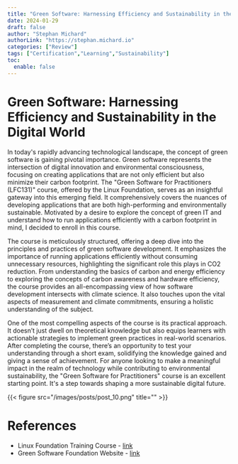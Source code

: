 ```yaml
---
title: "Green Software: Harnessing Efficiency and Sustainability in the Digital World"
date: 2024-01-29
draft: false
author: "Stephan Michard"
authorLink: "https://stephan.michard.io"
categories: ["Review"]
tags: ["Certification","Learning","Sustainability"]
toc:
  enable: false
---
```


# Green Software: Harnessing Efficiency and Sustainability in the Digital World

In today's rapidly advancing technological landscape, the concept of green software is gaining pivotal importance. Green software represents the intersection of digital innovation and environmental consciousness, focusing on creating applications that are not only efficient but also minimize their carbon footprint. The "Green Software for Practitioners (LFC131)" course, offered by the Linux Foundation, serves as an insightful gateway into this emerging field. It comprehensively covers the nuances of developing applications that are both high-performing and environmentally sustainable. Motivated by a desire to explore the concept of green IT and understand how to run applications efficiently with a carbon footprint in mind, I decided to enroll in this course.

The course is meticulously structured, offering a deep dive into the principles and practices of green software development. It emphasizes the importance of running applications efficiently without consuming unnecessary resources, highlighting the significant role this plays in CO2 reduction. From understanding the basics of carbon and energy efficiency to exploring the concepts of carbon awareness and hardware efficiency, the course provides an all-encompassing view of how software development intersects with climate science. It also touches upon the vital aspects of measurement and climate commitments, ensuring a holistic understanding of the subject.

One of the most compelling aspects of the course is its practical approach. It doesn’t just dwell on theoretical knowledge but also equips learners with actionable strategies to implement green practices in real-world scenarios. After completing the course, there’s an opportunity to test your understanding through a short exam, solidifying the knowledge gained and giving a sense of achievement. For anyone looking to make a meaningful impact in the realm of technology while contributing to environmental sustainability, the "Green Software for Practitioners" course is an excellent starting point. It's a step towards shaping a more sustainable digital future.

{{< figure src="/images/posts/post_10.png" title="" >}}

# References
- Linux Foundation Training Course - [link](https://training.linuxfoundation.org/training/green-software-for-practitioners-lfc131/)
- Green Software Foundation Website - [link](https://greensoftware.foundation/)
